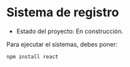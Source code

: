 <h1>Sistema de registro</h1>

- Estado del proyecto: En construcción.

Para ejecutar el sistemas, debes poner:

```npm install react```
